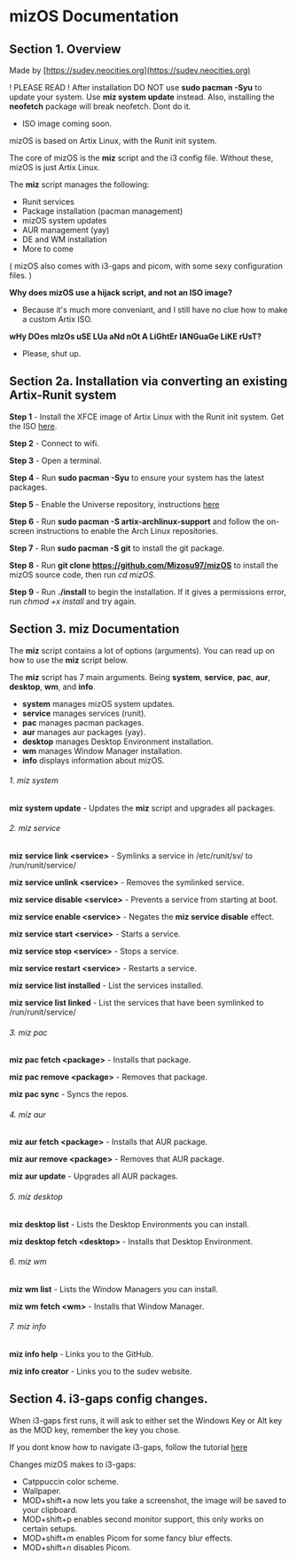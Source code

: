 # mizOS Documentation

## Section 1. Overview
Made by [https://sudev.neocities.org](https://sudev.neocities.org)

! PLEASE READ ! After installation DO NOT use **sudo pacman -Syu** to update your system. Use **miz system update** instead. Also, installing the **neofetch** package will break neofetch. Dont do it.

- ISO image coming soon.

mizOS is based on Artix Linux, with the Runit init system.

The core of mizOS is the **miz** script and the i3 config file. Without these, mizOS is just Artix Linux.

The **miz** script manages the following:
- Runit services
- Package installation (pacman management)
- mizOS system updates
- AUR management (yay)
- DE and WM installation
- More to come

( mizOS also comes with i3-gaps and picom, with some sexy configuration files. )

**Why does mizOS use a hijack script, and not an ISO image?**
- Because it's much more conveniant, and I still have no clue how to make a custom Artix ISO.

**wHy DOes mIzOs uSE LUa aNd nOt A LiGhtEr lANGuaGe LiKE rUsT?**
- Please, shut up.

## Section 2a. Installation via converting an existing Artix-Runit system

**Step 1** - Install the XFCE image of Artix Linux with the Runit init system. Get the ISO [here](https://iso.artixlinux.org/iso/artix-xfce-runit-20220713-x86_64.iso).

**Step 2** - Connect to wifi.

**Step 3** - Open a terminal.

**Step 4** - Run **sudo pacman -Syu** to ensure your system has the latest packages.

**Step 5** - Enable the Universe repository, instructions [here](https://wiki.artixlinux.org/Main/Repositories)

**Step 6** - Run **sudo pacman -S artix-archlinux-support** and follow the on-screen instructions to enable the Arch Linux repositories.

**Step 7** - Run **sudo pacman -S git** to install the git package.

**Step 8** - Run **git clone https://github.com/Mizosu97/mizOS** to install the mizOS source code, then run *cd mizOS*.

**Step 9** - Run **./install** to begin the installation. If it gives a permissions error, run *chmod +x install* and try again.

## Section 3. **miz** Documentation

The **miz** script contains a lot of options (arguments). You can read up on how to use the **miz** script below.

The **miz** script has 7 main arguments. Being **system**, **service**, **pac**, **aur**, **desktop**, **wm**, and **info**.

- **system** manages mizOS system updates.
- **service** manages services (runit).
- **pac** manages pacman packages.
- **aur** manages aur packages (yay).
- **desktop** manages Desktop Environment installation.
- **wm** manages Window Manager installation.
- **info** displays information about mizOS.

###### 1. miz system
**miz system update** - Updates the **miz** script and upgrades all packages.

###### 2. miz service
**miz service link \<service\>** - Symlinks a service in /etc/runit/sv/ to /run/runit/service/

**miz service unlink \<service\>** - Removes the symlinked service.

**miz service disable \<service\>** - Prevents a service from starting at boot.

**miz service enable \<service\>** - Negates the **miz service disable** effect.

**miz service start \<service\>** - Starts a service.

**miz service stop \<service\>** - Stops a service.

**miz service restart \<service\>** - Restarts a service.

**miz service list installed** - List the services installed.

**miz service list linked** - List the services that have been symlinked to /run/runit/service/

###### 3. miz pac
**miz pac fetch \<package\>** - Installs that package.

**miz pac remove \<package\>** - Removes that package.

**miz pac sync** - Syncs the repos.

###### 4. miz aur
**miz aur fetch \<package\>** - Installs that AUR package.

**miz aur remove \<package\>** - Removes that AUR package.

**miz aur update** - Upgrades all AUR packages.

###### 5. miz desktop
**miz desktop list** - Lists the Desktop Environments you can install.

**miz desktop fetch \<desktop\>** - Installs that Desktop Environment.

###### 6. miz wm
**miz wm list** - Lists the Window Managers you can install.

**miz wm fetch \<wm\>** - Installs that Window Manager.

###### 7. miz info
**miz info help** - Links you to the GitHub.

**miz info creator** - Links you to the sudev website.

## Section 4. i3-gaps config changes.

When i3-gaps first runs, it will ask to either set the Windows Key or Alt key as the MOD key, remember the key you chose.

If you dont know how to navigate i3-gaps, follow the tutorial [here](https://i3wm.org/docs/refcard.html)

Changes mizOS makes to i3-gaps:
- Catppuccin color scheme.
- Wallpaper.
- MOD+shift+a now lets you take a screenshot, the image will be saved to your clipboard.
- MOD+shift+p enables second monitor support, this only works on certain setups.
- MOD+shift+m enables Picom for some fancy blur effects.
- MOD+shift+n disables Picom.

